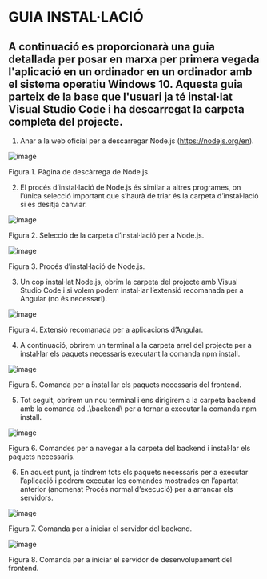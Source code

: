 # GUIA INSTAL·LACIÓ
## A continuació es proporcionarà una guia detallada per posar en marxa per primera vegada l'aplicació en un ordinador en un ordinador amb el sistema operatiu Windows 10. Aquesta guia parteix de la base que l'usuari ja té instal·lat Visual Studio Code i ha descarregat la carpeta completa del projecte.
1.	Anar a la web oficial per a descarregar Node.js (https://nodejs.org/en).
   
 ![image](https://github.com/user-attachments/assets/78f64fd2-5b77-4023-9b25-fb42707c0a76)

Figura 1. Pàgina de descàrrega de Node.js.

2.	El procés d’instal·lació de Node.js és similar a altres programes, on l’única selecció important que s’haurà de triar és la carpeta d’instal·lació si es desitja canviar.

 ![image](https://github.com/user-attachments/assets/ce6f4f31-c13c-47e4-ae63-310344a7e6d8)
 
Figura 2. Selecció de la carpeta d’instal·lació per a Node.js.

 ![image](https://github.com/user-attachments/assets/aee28e86-7003-46d7-8857-e044828fab5e)
 
Figura 3. Procés d’instal·lació de Node.js.

3.	Un cop instal·lat Node.js, obrim la carpeta del projecte amb Visual Studio Code i si volem podem instal·lar l’extensió recomanada per a Angular (no és necessari).

 ![image](https://github.com/user-attachments/assets/7fb71404-a9bd-49d3-a93a-26ae19ed19a5)
 
Figura 4. Extensió recomanada per a aplicacions d’Angular.

4.	A continuació, obrirem un terminal a la carpeta arrel del projecte per a instal·lar els paquets necessaris executant la comanda npm install.

 ![image](https://github.com/user-attachments/assets/29312bb8-e23e-4e02-875a-6767434b02b8)
 
Figura 5. Comanda per a instal·lar els paquets necessaris del frontend.

5.	 Tot seguit, obrirem un nou terminal i ens dirigirem a la carpeta backend amb la comanda cd .\backend\ per a tornar a executar la comanda npm install.

 ![image](https://github.com/user-attachments/assets/6072efad-da7f-4904-a8a0-dadc902ce8b8)
 
Figura 6. Comandes per a navegar a la carpeta del backend i instal·lar els paquets necessaris.

6.	En aquest punt, ja tindrem tots els paquets necessaris per a executar l’aplicació i podrem executar les comandes mostrades en l’apartat anterior (anomenat Procés normal d’execució) per a arrancar els servidors.

 ![image](https://github.com/user-attachments/assets/eb5aac59-c5c3-4dcf-862b-1f57a1d8dfe9)
 
Figura 7. Comanda per a iniciar el servidor del backend.

 ![image](https://github.com/user-attachments/assets/1690208c-f4b6-4349-9744-33fd0a276171)
 
Figura 8. Comanda per a iniciar el servidor de desenvolupament del frontend.
